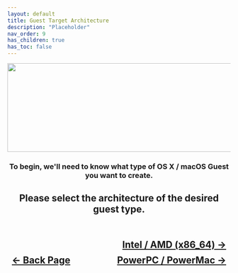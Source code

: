 ```yaml
---
layout: default
title: Guest Target Architecture
description: "Placeholder"
nav_order: 9
has_children: true
has_toc: false
---
```


<style>
  .navigation-container {
    display: flex;
    justify-content: space-between;
    align-items: center;
    width: 100%;
  }

  .nav-button {
    margin: 10px;
  }

  .x86-next-button-container {
    text-align: right;
  }

  .x86-next-button {
    margin: 10px;
  }
</style>

<p align="center">
  <img width="650" height="200" src="../../../assets/Headers/Header-Guest-Target-Arch.png">
</p>

<h3 align="center">To begin, we'll need to know what type of OS X / macOS Guest you want to create.</h3>

<h2 align="center">Please select the architecture of the desired guest type.</h2>

<h2 align="center">
  <br>
  <div class="x86-next-button-container">
    <a class="x86-next-button" href="../01-x86_64">Intel / AMD (x86_64) &rarr;</a>
  </div>
  <div class="navigation-container">
    <a class="nav-button" href="../../07-IOMMU-Viability">&larr; Back Page</a>
    <a class="nav-button" href="../02-PowerPC/">PowerPC / PowerMac &rarr;</a>
  </div>
<br>
